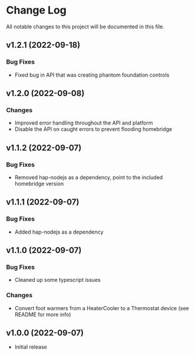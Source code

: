 # Change Log

All notable changes to this project will be documented in this file.

## v1.2.1 (2022-09-18)

### Bug Fixes

- Fixed bug in API that was creating phantom foundation controls

## v1.2.0 (2022-09-08)

### Changes

- Improved error handling throughout the API and platform
- Disable the API on caught errors to prevent flooding homebridge

## v1.1.2 (2022-09-07)

### Bug Fixes

- Removed hap-nodejs as a dependency, point to the included homebridge version

## v1.1.1 (2022-09-07)

### Bug Fixes

- Added hap-nodejs as a dependency

## v1.1.0 (2022-09-07)

### Bug Fixes

- Cleaned up some typescript issues

### Changes

- Convert foot warmers from a HeaterCooler to a Thermostat device (see README for more info)

## v1.0.0 (2022-09-07)

- Initial release
